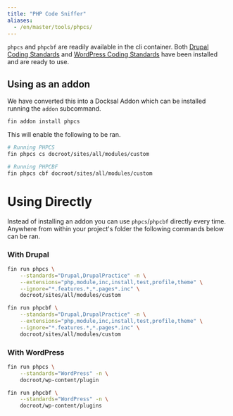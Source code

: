 ```yaml
---
title: "PHP Code Sniffer"
aliases:
  - /en/master/tools/phpcs/
---
```



`phpcs` and `phpcbf` are readily available in the cli container. Both [Drupal Coding Standards](https://www.drupal.org/docs/develop/standards) and [WordPress Coding Standards](https://github.com/WordPress-Coding-Standards/WordPress-Coding-Standards)
have been installed and are ready to use.


## Using as an addon

We have converted this into a Docksal Addon which can be installed running the `addon` subcommand.

```
fin addon install phpcs
```

This will enable the following to be ran.

```bash
# Running PHPCS
fin phpcs cs docroot/sites/all/modules/custom
```

```bash
# Running PHPCBF
fin phpcs cbf docroot/sites/all/modules/custom
```

# Using Directly

Instead of installing an addon you can use `phpcs`/`phpcbf` directly every time.
Anywhere from within your project's folder the following commands below can be ran.

### With Drupal

```bash
fin run phpcs \
    --standards="Drupal,DrupalPractice" -n \
    --extensions="php,module,inc,install,test,profile,theme" \
    --ignore="*.features.*,*.pages*.inc" \
    docroot/sites/all/modules/custom
```

```bash
fin run phpcbf \
    --standards="Drupal,DrupalPractice" -n \
    --extensions="php,module,inc,install,test,profile,theme" \
    --ignore="*.features.*,*.pages*.inc" \
    docroot/sites/all/modules/custom
```

### With WordPress

```bash
fin run phpcs \
    --standards="WordPress" -n \
    docroot/wp-content/plugin
```

```bash
fin run phpcbf \
    --standards="WordPress" -n \
    docroot/wp-content/plugins
```

